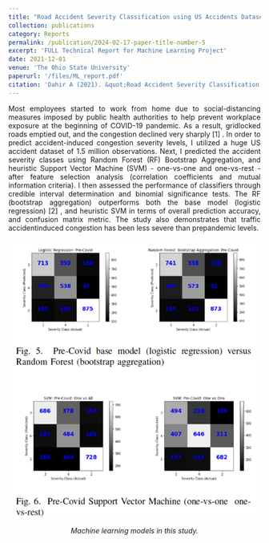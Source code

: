 ```yaml
---
title: "Road Accident Severity Classification using US Accidents Dataset"
collection: publications
category: Reports
permalink: /publication/2024-02-17-paper-title-number-5
excerpt: 'FULL Technical Report for Machine Learning Project'
date: 2021-12-01
venue: 'The Ohio State University'
paperurl: '/files/ML_report.pdf'
citation: 'Dahir A (2021). &quot;Road Accident Severity Classification using US Accidents Dataset.&quot; <i>The Ohio State University</i>.'
---
```


<p align="justify">Most employees started to work from home due to social-distancing measures imposed by public health authorities to help prevent workplace
exposure at the beginning of COVID-19 pandemic. As a result, gridlocked roads emptied out, and the congestion declined very sharply [1] . In order to predict accident-induced congestion severity levels, I utilized a huge US accident dataset of 1.5 million observations. Next, I predicted the accident severity classes using Random Forest (RF) Bootstrap Aggregation, and heuristic Support Vector Machine (SVM) - one-vs-one and one-vs-rest - after feature selection analysis (correlation coefficients and mutual information criteria). I then assessed the performance of classifiers through credible interval determination and binomial significance tests. The RF (bootstrap aggregation) outperforms both the base model (logistic regression) [2] , and heuristic SVM in terms of overall prediction accuracy, and confusion matrix metric. The study also demonstrates that traffic accidentinduced congestion has been less severe than prepandemic levels.</p>

<p align="center"> <img src="/images/ML_model.png" style = "border:0"> </p>
<p font size = "8" align="center"><i> Machine learning models in this study. </i></p>
